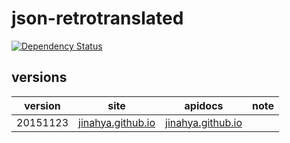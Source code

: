 # json-retrotranslated
[![Dependency Status](https://www.versioneye.com/user/projects/566aa44f43cfea00310001f6/badge.svg?style=flat)](https://www.versioneye.com/user/projects/566aa44f43cfea00310001f6)

versions
--------
|version|site|apidocs|note|
|-------|----|-------|----|
|20151123|[jinahya.github.io](http://jinahya.github.io/json-retrotranslated/sites/20151123/index.html)|[jinahya.github.io](http://jinahya.github.io/json-retrotranslated/sites/20151123/apidocs/index.html)||
